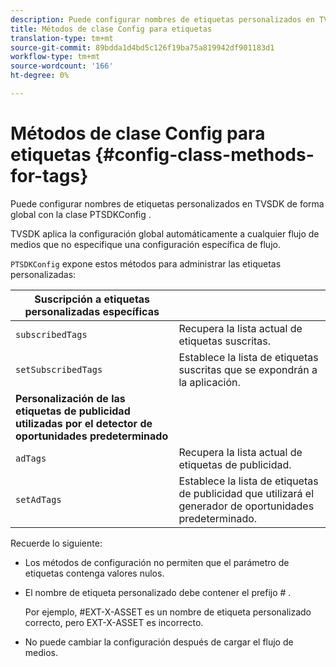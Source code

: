 ```yaml
---
description: Puede configurar nombres de etiquetas personalizados en TVSDK de forma global con la clase PTSDKConfig .
title: Métodos de clase Config para etiquetas
translation-type: tm+mt
source-git-commit: 89bdda1d4bd5c126f19ba75a819942df901183d1
workflow-type: tm+mt
source-wordcount: '166'
ht-degree: 0%

---
```



# Métodos de clase Config para etiquetas {#config-class-methods-for-tags}

Puede configurar nombres de etiquetas personalizados en TVSDK de forma global con la clase PTSDKConfig .

TVSDK aplica la configuración global automáticamente a cualquier flujo de medios que no especifique una configuración específica de flujo.

`PTSDKConfig` expone estos métodos para administrar las etiquetas personalizadas:

| **Suscripción a etiquetas personalizadas específicas** |  |
|---|---|
| `subscribedTags` | Recupera la lista actual de etiquetas suscritas. |
| `setSubscribedTags` | Establece la lista de etiquetas suscritas que se expondrán a la aplicación. |
| **Personalización de las etiquetas de publicidad utilizadas por el detector de oportunidades predeterminado** |
| `adTags` | Recupera la lista actual de etiquetas de publicidad. |
| `setAdTags` | Establece la lista de etiquetas de publicidad que utilizará el generador de oportunidades predeterminado. |


Recuerde lo siguiente:

* Los métodos de configuración no permiten que el parámetro de etiquetas contenga valores nulos.
* El nombre de etiqueta personalizado debe contener el prefijo # .

   Por ejemplo, #EXT-X-ASSET es un nombre de etiqueta personalizado correcto, pero EXT-X-ASSET es incorrecto.
* No puede cambiar la configuración después de cargar el flujo de medios.